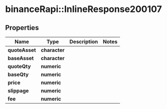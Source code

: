 # binanceRapi::InlineResponse200107


## Properties
Name | Type | Description | Notes
------------ | ------------- | ------------- | -------------
**quoteAsset** | **character** |  | 
**baseAsset** | **character** |  | 
**quoteQty** | **numeric** |  | 
**baseQty** | **numeric** |  | 
**price** | **numeric** |  | 
**slippage** | **numeric** |  | 
**fee** | **numeric** |  | 


